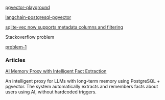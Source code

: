 [pgvector-playground](https://github.com/pamelafox/pgvector-playground)

[langchain-postgresql-pgvector](https://github.com/zeomachado/langchain-postgresql-pgvector/blob/main/pgvector-demo.py)

[sqlite-vec now supports metadata columns and filtering](https://alexgarcia.xyz/blog/2024/sqlite-vec-metadata-release/index.html)


Stackoverflow problem

[problem-1](https://stackoverflow.com/questions/79128162/chain-one-agent-and-two-tools-in-llama-index-with-pgvector)

### Articles

[AI Memory Proxy with Intelligent Fact Extraction](https://github.com/skorotkiewicz/rag-user-memories)

An intelligent proxy for LLMs with long-term memory using PostgreSQL + pgvector. The system automatically extracts and remembers facts about users using AI, without hardcoded triggers.
